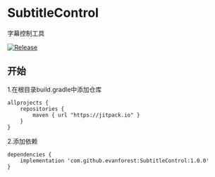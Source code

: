 # SubtitleControl
字幕控制工具

[![Release](https://jitpack.io/v/evanforest/SubtitleControl.svg)](https://jitpack.io/#evanforest/SubtitleControl)

## 开始
1.在根目录build.gradle中添加仓库
```
allprojects {
	repositories {
		maven { url "https://jitpack.io" }
	}
}
```

2.添加依赖
```
dependencies {
    implementation 'com.github.evanforest:SubtitleControl:1.0.0'
}
```


